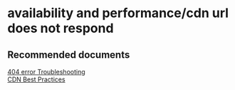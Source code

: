 <properties
	pageTitle="availability and performance/cdn url does not respond"
	description="availability and performance/cdn url does not respond"
	service="microsoft.cdn"
	resource="profiles"
	authors="aashu"
	displayOrder=""
	selfHelpType="generic"
	supportTopicIds="32302785"
	resourceTags=""
	productPesIds="15528"
	cloudEnvironments="public"
/>

# availability and performance/cdn url does not respond


## **Recommended documents**
[404 error Troubleshooting](https://azure.microsoft.com/documentation/articles/cdn-troubleshoot-endpoint/)<br>
[CDN Best Practices](https://azure.microsoft.com/documentation/articles/best-practices-cdn/)
